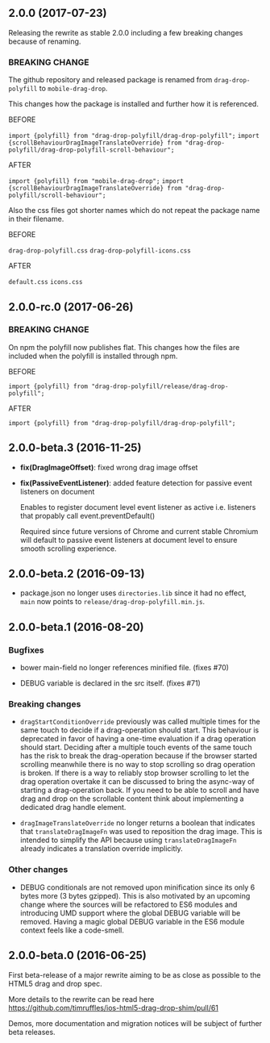 
## 2.0.0 (2017-07-23)

Releasing the rewrite as stable 2.0.0 including a few breaking changes because of renaming. 

### BREAKING CHANGE

The github repository and released package is renamed from `drag-drop-polyfill` to `mobile-drag-drop`.

This changes how the package is installed and further how it is referenced.

BEFORE

`import {polyfill} from "drag-drop-polyfill/drag-drop-polyfill";`
`import {scrollBehaviourDragImageTranslateOverride} from "drag-drop-polyfill/drag-drop-polyfill-scroll-behaviour";` 

AFTER

`import {polyfill} from "mobile-drag-drop";`
`import {scrollBehaviourDragImageTranslateOverride} from "drag-drop-polyfill/scroll-behaviour";`


Also the css files got shorter names which do not repeat the package name in their filename.

BEFORE

`drag-drop-polyfill.css`
`drag-drop-polyfill-icons.css` 

AFTER

`default.css`
`icons.css`


## 2.0.0-rc.0 (2017-06-26)

### BREAKING CHANGE

On npm the polyfill now publishes flat.
This changes how the files are included
when the polyfill is installed through npm.

BEFORE

`import {polyfill} from "drag-drop-polyfill/release/drag-drop-polyfill";` 

AFTER

`import {polyfill} from "drag-drop-polyfill/drag-drop-polyfill";`


## 2.0.0-beta.3 (2016-11-25)

* **fix(DragImageOffset)**: fixed wrong drag image offset

* **fix(PassiveEventListener)**: added feature detection for passive event listeners on document

  Enables to register document level event listener as active i.e. listeners that propably call event.preventDefault()

  Required since future versions of Chrome and current stable Chromium will default to passive event listeners at document level to ensure smooth scrolling experience.
  
  
## 2.0.0-beta.2 (2016-09-13)

* package.json no longer uses `directories.lib` since it had no effect, `main` now points to `release/drag-drop-polyfill.min.js`.


## 2.0.0-beta.1 (2016-08-20)

### Bugfixes

* bower main-field no longer references minified file. (fixes #70)

* DEBUG variable is declared in the src itself. (fixes #71)

### Breaking changes

* `dragStartConditionOverride` previously was called multiple times for the same touch to decide if a drag-operation should start. This behaviour is deprecated in favor of having a one-time evaluation if a drag operation should start. Deciding after a multiple touch events of the same touch has the risk to break the drag-operation because if the browser started scrolling meanwhile there is no way to stop scrolling so drag operation is broken. If there is a way to reliably stop browser scrolling to let the drag operation overtake it can be discussed to bring the async-way of starting a drag-operation back. If you need to be able to scroll and have drag and drop on the scrollable content think about implementing a dedicated drag handle element.

* `dragImageTranslateOverride` no longer returns a boolean that indicates that `translateDragImageFn` was used to reposition the drag image. This is intended to simplify the API because using `translateDragImageFn` already indicates a translation override implicitly.

### Other changes

* DEBUG conditionals are not removed upon minification since its only 6 bytes more (3 bytes gzipped).
This is also motivated by an upcoming change where the sources will be refactored to ES6 modules and introducing UMD support where the global DEBUG variable will be removed.
Having a magic global DEBUG variable in the ES6 module context feels like a code-smell.


## 2.0.0-beta.0 (2016-06-25)

First beta-release of a major rewrite aiming to be as close as possible to
the HTML5 drag and drop spec.

More details to the rewrite can be read here https://github.com/timruffles/ios-html5-drag-drop-shim/pull/61

Demos, more documentation and migration notices will be subject of further beta releases.
